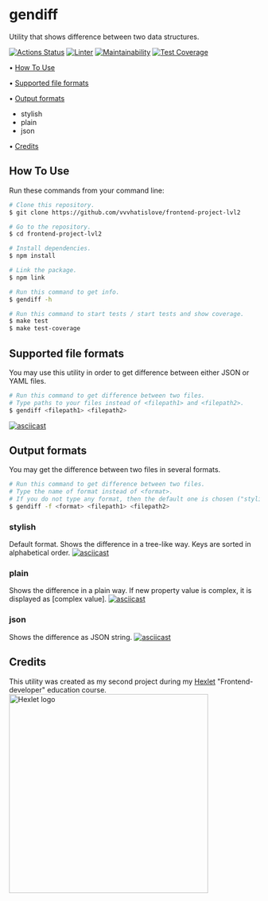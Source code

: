 # gendiff
Utility that shows difference between two data structures.

[![Actions Status](https://github.com/vvvhatislove/frontend-project-lvl2/workflows/hexlet-check/badge.svg)](https://github.com/vvvhatislove/frontend-project-lvl2/actions)
[![Linter](https://github.com/vvvhatislove/frontend-project-lvl2/workflows/Linter/badge.svg)](https://github.com/vvvhatislove/frontend-project-lvl2/actions?query=workflow%3ALinter)
[![Maintainability](https://api.codeclimate.com/v1/badges/64eab26444939c4f7832/maintainability)](https://codeclimate.com/github/vvvhatislove/frontend-project-lvl2/maintainability)
[![Test Coverage](https://api.codeclimate.com/v1/badges/64eab26444939c4f7832/test_coverage)](https://codeclimate.com/github/vvvhatislove/frontend-project-lvl2/test_coverage)

<p>
  • <a href="#how-to-use">How To Use</a>
</p>
<p>
  • <a href="#supported-file-formats">Supported file formats</a>
</p>
<p>
  • <a href="#output-formats">Output formats</a>
    <ul>
      <li>stylish</li>
      <li>plain</li>
      <li>json</li>
    </ul>
</p>
 • <a href="#credits">Credits</a>

## How To Use
Run these commands from your command line:

```bash
# Clone this repository.
$ git clone https://github.com/vvvhatislove/frontend-project-lvl2

# Go to the repository.
$ cd frontend-project-lvl2

# Install dependencies.
$ npm install

# Link the package.
$ npm link

# Run this command to get info.
$ gendiff -h 

# Run this command to start tests / start tests and show coverage.
$ make test
$ make test-coverage
```

## Supported file formats
You may use this utility in order to get difference between either JSON or YAML files.

```bash
# Run this command to get difference between two files. 
# Type paths to your files instead of <filepath1> and <filepath2>. 
$ gendiff <filepath1> <filepath2>
```
[![asciicast](https://asciinema.org/a/ehcVMArUl4PEI9eHgMiv51MQd.svg)](https://asciinema.org/a/ehcVMArUl4PEI9eHgMiv51MQd)

## Output formats
You may get the difference between two files in several formats.
```bash
# Run this command to get difference between two files. 
# Type the name of format instead of <format>. 
# If you do not type any format, then the default one is chosen ("stylish"). 
$ gendiff -f <format> <filepath1> <filepath2>
```

### stylish
Default format. Shows the difference in a tree-like way. Keys are sorted in alphabetical order.
[![asciicast](https://asciinema.org/a/Ozuh8KlzYppunIgWSw78cgcWL.svg)](https://asciinema.org/a/Ozuh8KlzYppunIgWSw78cgcWL)

### plain
Shows the difference in a plain way. If new property value is complex, it is displayed as [complex value].
[![asciicast](https://asciinema.org/a/qJG1SsjNr56W71qHI4gDbnlbW.svg)](https://asciinema.org/a/qJG1SsjNr56W71qHI4gDbnlbW)

### json
Shows the difference as JSON string.
[![asciicast](https://asciinema.org/a/MUGMJkvfg8xC6tthA7sSrJt3r.svg)](https://asciinema.org/a/MUGMJkvfg8xC6tthA7sSrJt3r)

 ## Credits
This utility was created as my second project during my <a href="https://en.hexlet.io/pages/about">Hexlet</a> "Frontend-developer" education course.
<img  src = "https://pbs.twimg.com/profile_images/1104765658829602816/7wuM7zyo_400x400.png" 
alt="Hexlet logo" width="400" length="400">